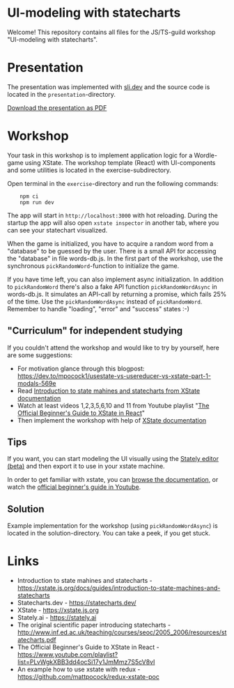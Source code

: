 # UI-modeling with statecharts

Welcome! This repository contains all files for the JS/TS-guild workshop "UI-modeling with statecharts".

# Presentation

The presentation was implemented with [sli.dev](https://sli.dev) and the source code is located in the `presentation`-directory.

[Download the presentation as PDF](https://github.com/KnowitJSTSGuild/ui-modeling-with-statecharts/blob/main/presentation/slides-export.pdf)

# Workshop
Your task in this workshop is to implement application logic for a Wordle-game using XState. The workshop template (React) with UI-components and some
utilities is located in the exercise-subdirectory.

Open terminal in the `exercise`-directory and run the following commands:
```
    npm ci
    npm run dev
```

The app will start in `http://localhost:3000` with hot reloading. During the startup the app will also open `xstate inspector` in another tab, where you can see your statechart visualized.

When the game is initialized, you have to acquire a random word from a "database" to be guessed by the user. There is a small API for accessing the "database" in file words-db.js. In the first part of the workshop, use the synchronous `pickRandomWord`-function to initialize the game. 

If you have time left, you can also implement async initialization. In addition to `pickRandomWord` there's also a fake API function `pickRandomWordAsync` in words-db.js. It simulates an API-call by returning a promise, which fails 25% of the time. Use the `pickRandomWordAsync` instead of `pickRandomWord`. Remember to handle "loading", "error" and "success" states :-)

## "Curriculum" for independent studying

If you couldn't attend the workshop and would like to try by yourself, here are some suggestions:

- For motivation glance through this blogpost: https://dev.to/mpocock1/usestate-vs-usereducer-vs-xstate-part-1-modals-569e
- Read [Introduction to state mahines and statecharts from XState documentation](https://xstate.js.org/docs/guides/introduction-to-state-machines-and-statecharts)
- Watch at least videos 1,2,3,5,6,10 and 11 from Youtube playlist "[The Official Beginner's Guide to XState in React](https://www.youtube.com/playlist?list=PLvWgkXBB3dd4ocSi17y1JmMmz7S5cV8vI)"
- Then implement the workshop with help of [XState documentation](https:/xstate.js.org/docs)

## Tips

If you want, you can start modeling the UI visually using the [Stately editor (beta)](https://stately.ai/registry/new?source=landing-page) and then export it to use in your xstate machine.

In order to get familiar with xstate, you can [browse the documentation](https://xstate.js.org/docs/), or watch the [official beginner's guide in Youtube](https://www.youtube.com/playlist?list=PLvWgkXBB3dd4ocSi17y1JmMmz7S5cV8vI).

## Solution
Example implementation for the workshop (using `pickRandomWordAsync`) is located in the solution-directory. You can take a peek, if you get stuck. 

# Links
- Introduction to state mahines and statecharts - https://xstate.js.org/docs/guides/introduction-to-state-machines-and-statecharts
- Statecharts.dev - https://statecharts.dev/
- XState - https://xstate.js.org
- Stately.ai - https://stately.ai
- The original scientific paper introducing statecharts -  http://www.inf.ed.ac.uk/teaching/courses/seoc/2005_2006/resources/statecharts.pdf
- The Official Beginner's Guide to XState in React - https://www.youtube.com/playlist?list=PLvWgkXBB3dd4ocSi17y1JmMmz7S5cV8vI
- An example how to use xstate with redux - https://github.com/mattpocock/redux-xstate-poc

